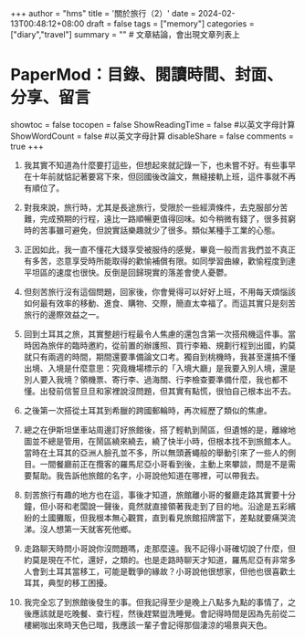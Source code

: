 +++
author = "hms"
title = '關於旅行（2）'
date = 2024-02-13T00:48:12+08:00
draft = false
tags = ["memory"]
categories = ["diary","travel"]
summary = ""  # 文章結論，會出現文章列表上
# PaperMod：目錄、閱讀時間、封面、分享、留言
showtoc = false
tocopen = false
ShowReadingTime = false #以英文字母計算
ShowWordCount = false #以英文字母計算
disableShare = false
comments = true
+++

1. 我其實不知道為什麼要打這些，但想起來就記錄一下，也未嘗不好。有些事早在十年前就惦記著要寫下來，但回國後改論文，無縫接軌上班，這件事就不再有順位了。

2. 對我來說，旅行時，尤其是長途旅行，受限於一些經濟條件，去克服部分苦難，完成預期的行程，遠比一路順暢更值得回味。如今稍微有錢了，很多貧窮時的苦事雖可避免，但說實話樂趣就少了很多。類似某種手工業的心態。

3. 正因如此，我一直不懂花大錢享受被服侍的感覺，畢竟一般而言我們並不真正有多苦，恣意享受時所能取得的歡愉補償有限。如同學習曲線，歡愉程度到達平坦區的速度也很快。反倒是回歸現實的落差會使人憂鬱。

4. 但刻苦旅行沒有這個問題，回家後，你會覺得可以好好上班，不用每天煩惱該如何最有效率的移動、進食、購物、交際，簡直太幸福了。而這其實只是刻苦旅行的邊際效益之一。

5. 回到土耳其之旅，其實整趟行程最令人焦慮的還包含第一次搭飛機這件事。當時因為旅伴的臨時邀約，從前置的辦護照、買行李箱、規劃行程到出國，約莫就只有兩週的時間，期間還要準備論文口考。獨自到桃機時，我甚至還搞不懂出境、入境是什麼意思：究竟機場標示的「入境大廳」是我要入別人境，還是別人要入我境？領機票、寄行李、過海關、行李檢查要準備什麼，我也都不懂。出發前信誓旦旦和家裡說沒問題，但其實有點慌，很怕自己根本出不去。

6. 之後第一次搭從土耳其到希臘的跨國郵輪時，再次經歷了類似的焦慮。

7. 總之在伊斯坦堡車站周邊訂好旅館後，搭了輕軌到鬧區，但遺憾的是，離線地圖並不總是管用，在鬧區繞來繞去，繞了快半小時，但根本找不到旅館本人。當時在土耳其的亞洲人臉孔並不多，所以無頭蒼蠅般的舉動引來了一些人的側目。一間餐廳前正在攬客的羅馬尼亞小哥看到後，主動上來攀談，問是不是需要幫助。我告訴他旅館的名字，小哥說他知道在哪裡，可以帶我去。

8. 刻苦旅行有趣的地方也在這，事後才知道，旅館離小哥的餐廳走路其實要十分鐘，但小哥和老闆說一聲後，竟然就直接領著我走到了目的地。沿途是五彩繽紛的土國攤販，但我根本無心觀賞，直到看見旅館招牌當下，差點就要痛哭流涕。沒人想第一天就客死他鄉。

9. 走路聊天時問小哥說你沒問題嗎，走那麼遠。我不記得小哥確切說了什麼，但約莫是現在不忙，還好，之類的。也是走路時聊天才知道，羅馬尼亞有非常多人會到土耳其當移工，可能是戰爭的緣故？小哥說他很想家，但他也很喜歡土耳其，典型的移工困擾。

10. 我完全忘了到旅館後發生的事。但我記得至少是晚上八點多九點的事情了，之後應該就是吃晚餐、查行程，然後趕緊盥洗睡覺。會記得時間是因為先前從二樓網咖出來時天色已暗，我應該一輩子會記得那個淒涼的場景與天色。

